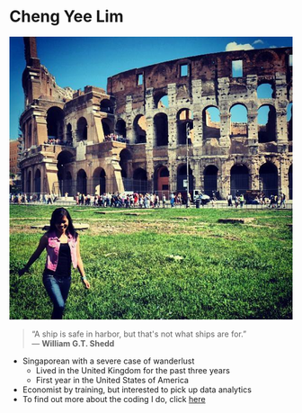 # Cheng Yee Lim

![](images/profile_pic.jpg)

> “A ship is safe in harbor, but that's not what ships are for.”  
> ― **William G.T. Shedd**

* Singaporean with a severe case of wanderlust
  + Lived in the United Kingdom for the past three years 
  + First year in the United States of America
* Economist by training, but interested to pick up data analytics  
* To find out more about the coding I do, click [here](www.github.com/limchengyee)
